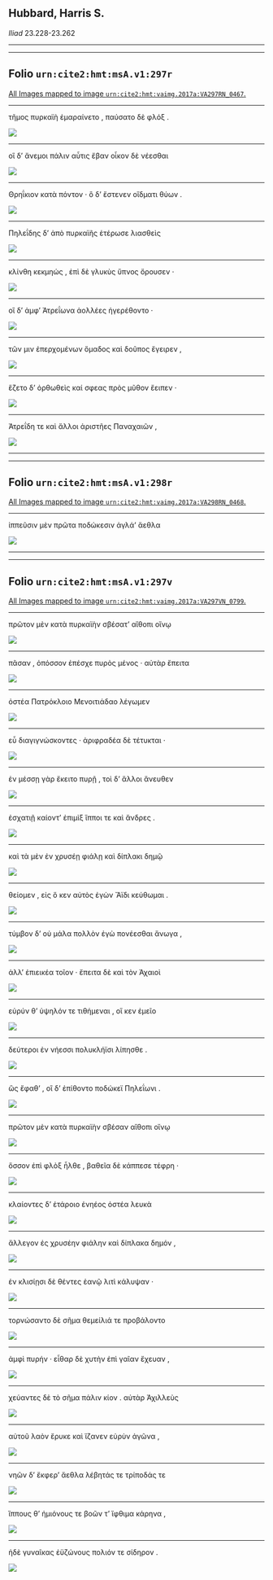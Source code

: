 ## Hubbard, Harris S.

*Iliad* 23.228-23.262

---

---

## **Folio `urn:cite2:hmt:msA.v1:297r`**



[All Images mapped to image `urn:cite2:hmt:vaimg.2017a:VA297RN_0467`.](http://www.homermultitext.org/ict2/index.html?urn=urn:cite2:hmt:vaimg.2017a:VA297RN_0467@0.2025,0.5225,0.4418,0.02656&urn=urn:cite2:hmt:vaimg.2017a:VA297RN_0467@0.2060,0.5416,0.4145,0.02296&urn=urn:cite2:hmt:vaimg.2017a:VA297RN_0467@0.1997,0.5588,0.4591,0.02351&urn=urn:cite2:hmt:vaimg.2017a:VA297RN_0467@0.1949,0.5799,0.4317,0.02075&urn=urn:cite2:hmt:vaimg.2017a:VA297RN_0467@0.2034,0.5986,0.4337,0.02075&urn=urn:cite2:hmt:vaimg.2017a:VA297RN_0467@0.2014,0.6167,0.3784,0.02324&urn=urn:cite2:hmt:vaimg.2017a:VA297RN_0467@0.2014,0.6350,0.4322,0.02766&urn=urn:cite2:hmt:vaimg.2017a:VA297RN_0467@0.1988,0.6534,0.4278,0.02642&urn=urn:cite2:hmt:vaimg.2017a:VA297RN_0467@0.1864,0.6766,0.4033,0.02656)

---- 

 τῆμος πυρκαϊὴ ἐμαραίνετο , παύσατο δὲ φλόξ . 

 <a href="http://www.homermultitext.org/ict2/index.html?urn=urn:cite2:hmt:vaimg.2017a:VA297RN_0467@0.2025,0.5225,0.4418,0.02656"><img src="http://beta.hpcc.uh.edu/scs/image/500/500/urn:cite2:hmt:vaimg.2017a:VA297RN_0467@0.2025,0.5225,0.4418,0.02656"/></a> 

---- 

 οἳ δʼ ἄνεμοι πάλιν αὖτις ἔβαν οἶκον δὲ νέεσθαι 

 <a href="http://www.homermultitext.org/ict2/index.html?urn=urn:cite2:hmt:vaimg.2017a:VA297RN_0467@0.2060,0.5416,0.4145,0.02296"><img src="http://beta.hpcc.uh.edu/scs/image/500/500/urn:cite2:hmt:vaimg.2017a:VA297RN_0467@0.2060,0.5416,0.4145,0.02296"/></a> 

---- 

 Θρηΐκιον κατὰ πόντον · ὃ δʼ ἔστενεν οἴδματι θύων . 

 <a href="http://www.homermultitext.org/ict2/index.html?urn=urn:cite2:hmt:vaimg.2017a:VA297RN_0467@0.1997,0.5588,0.4591,0.02351"><img src="http://beta.hpcc.uh.edu/scs/image/500/500/urn:cite2:hmt:vaimg.2017a:VA297RN_0467@0.1997,0.5588,0.4591,0.02351"/></a> 

---- 

 Πηλεΐδης δʼ ἀπὸ πυρκαϊῆς ἑτέρωσε λιασθεὶς 

 <a href="http://www.homermultitext.org/ict2/index.html?urn=urn:cite2:hmt:vaimg.2017a:VA297RN_0467@0.1949,0.5799,0.4317,0.02075"><img src="http://beta.hpcc.uh.edu/scs/image/500/500/urn:cite2:hmt:vaimg.2017a:VA297RN_0467@0.1949,0.5799,0.4317,0.02075"/></a> 

---- 

 κλίνθη κεκμηώς , ἐπὶ δὲ γλυκὺς ὕπνος ὄρουσεν · 

 <a href="http://www.homermultitext.org/ict2/index.html?urn=urn:cite2:hmt:vaimg.2017a:VA297RN_0467@0.2034,0.5986,0.4337,0.02075"><img src="http://beta.hpcc.uh.edu/scs/image/500/500/urn:cite2:hmt:vaimg.2017a:VA297RN_0467@0.2034,0.5986,0.4337,0.02075"/></a> 

---- 

 οἳ δʼ ἀμφʼ Ἀτρεΐωνα ἀολλέες ἠγερέθοντο · 

 <a href="http://www.homermultitext.org/ict2/index.html?urn=urn:cite2:hmt:vaimg.2017a:VA297RN_0467@0.2014,0.6167,0.3784,0.02324"><img src="http://beta.hpcc.uh.edu/scs/image/500/500/urn:cite2:hmt:vaimg.2017a:VA297RN_0467@0.2014,0.6167,0.3784,0.02324"/></a> 

---- 

 τῶν μιν ἐπερχομένων ὅμαδος καὶ δοῦπος ἔγειρεν , 

 <a href="http://www.homermultitext.org/ict2/index.html?urn=urn:cite2:hmt:vaimg.2017a:VA297RN_0467@0.2014,0.6350,0.4322,0.02766"><img src="http://beta.hpcc.uh.edu/scs/image/500/500/urn:cite2:hmt:vaimg.2017a:VA297RN_0467@0.2014,0.6350,0.4322,0.02766"/></a> 

---- 

 ἕζετο δʼ ὀρθωθεὶς καί σφεας πρὸς μῦθον ἔειπεν · 

 <a href="http://www.homermultitext.org/ict2/index.html?urn=urn:cite2:hmt:vaimg.2017a:VA297RN_0467@0.1988,0.6534,0.4278,0.02642"><img src="http://beta.hpcc.uh.edu/scs/image/500/500/urn:cite2:hmt:vaimg.2017a:VA297RN_0467@0.1988,0.6534,0.4278,0.02642"/></a> 

---- 

 Ἀτρεΐδη τε καὶ ἄλλοι ἀριστῆες Παναχαιῶν , 

 <a href="http://www.homermultitext.org/ict2/index.html?urn=urn:cite2:hmt:vaimg.2017a:VA297RN_0467@0.1864,0.6766,0.4033,0.02656"><img src="http://beta.hpcc.uh.edu/scs/image/500/500/urn:cite2:hmt:vaimg.2017a:VA297RN_0467@0.1864,0.6766,0.4033,0.02656"/></a> 

---

---

## **Folio `urn:cite2:hmt:msA.v1:298r`**



[All Images mapped to image `urn:cite2:hmt:vaimg.2017a:VA298RN_0468`.](http://www.homermultitext.org/ict2/index.html?urn=urn:cite2:hmt:vaimg.2017a:VA298RN_0468@0.2108,0.2129,0.4296,0.03181)

---- 

 ἱππεῦσιν μὲν πρῶτα ποδώκεσιν ἀγλάʼ ἄεθλα 

 <a href="http://www.homermultitext.org/ict2/index.html?urn=urn:cite2:hmt:vaimg.2017a:VA298RN_0468@0.2108,0.2129,0.4296,0.03181"><img src="http://beta.hpcc.uh.edu/scs/image/500/500/urn:cite2:hmt:vaimg.2017a:VA298RN_0468@0.2108,0.2129,0.4296,0.03181"/></a> 

---

---

## **Folio `urn:cite2:hmt:msA.v1:297v`**



[All Images mapped to image `urn:cite2:hmt:vaimg.2017a:VA297VN_0799`.](http://www.homermultitext.org/ict2/index.html?urn=urn:cite2:hmt:vaimg.2017a:VA297VN_0799@0.4729,0.2401,0.4366,0.02144&urn=urn:cite2:hmt:vaimg.2017a:VA297VN_0799@0.4696,0.2617,0.4429,0.02019&urn=urn:cite2:hmt:vaimg.2017a:VA297VN_0799@0.4696,0.2813,0.3672,0.02130&urn=urn:cite2:hmt:vaimg.2017a:VA297VN_0799@0.4748,0.3011,0.4000,0.02254&urn=urn:cite2:hmt:vaimg.2017a:VA297VN_0799@0.4764,0.3194,0.4125,0.02324&urn=urn:cite2:hmt:vaimg.2017a:VA297VN_0799@0.4768,0.3400,0.4127,0.02227&urn=urn:cite2:hmt:vaimg.2017a:VA297VN_0799@0.4746,0.3581,0.4337,0.02407&urn=urn:cite2:hmt:vaimg.2017a:VA297VN_0799@0.4716,0.3790,0.4252,0.02365&urn=urn:cite2:hmt:vaimg.2017a:VA297VN_0799@0.4716,0.3983,0.4368,0.02310&urn=urn:cite2:hmt:vaimg.2017a:VA297VN_0799@0.4713,0.4176,0.4285,0.02282&urn=urn:cite2:hmt:vaimg.2017a:VA297VN_0799@0.4716,0.4369,0.3904,0.02379&urn=urn:cite2:hmt:vaimg.2017a:VA297VN_0799@0.4716,0.4534,0.3843,0.02365&urn=urn:cite2:hmt:vaimg.2017a:VA297VN_0799@0.4595,0.4762,0.4305,0.02282&urn=urn:cite2:hmt:vaimg.2017a:VA297VN_0799@0.4692,0.4946,0.4475,0.02310&urn=urn:cite2:hmt:vaimg.2017a:VA297VN_0799@0.4692,0.5129,0.4440,0.02282&urn=urn:cite2:hmt:vaimg.2017a:VA297VN_0799@0.4718,0.5308,0.3884,0.02185&urn=urn:cite2:hmt:vaimg.2017a:VA297VN_0799@0.4714,0.5447,0.4392,0.02863&urn=urn:cite2:hmt:vaimg.2017a:VA297VN_0799@0.4679,0.5710,0.4311,0.02019&urn=urn:cite2:hmt:vaimg.2017a:VA297VN_0799@0.4635,0.5864,0.4429,0.02517&urn=urn:cite2:hmt:vaimg.2017a:VA297VN_0799@0.4534,0.6054,0.4508,0.02448&urn=urn:cite2:hmt:vaimg.2017a:VA297VN_0799@0.4591,0.6234,0.4499,0.02974&urn=urn:cite2:hmt:vaimg.2017a:VA297VN_0799@0.4751,0.6450,0.4088,0.02199&urn=urn:cite2:hmt:vaimg.2017a:VA297VN_0799@0.4460,0.6622,0.4619,0.02448&urn=urn:cite2:hmt:vaimg.2017a:VA297VN_0799@0.4423,0.6790,0.4624,0.02877&urn=urn:cite2:hmt:vaimg.2017a:VA297VN_0799@0.4401,0.7041,0.4547,0.03278)

---- 

 πρῶτον μὲν κατὰ πυρκαϊὴν σβέσατʼ αἴθοπι οἴνῳ 

 <a href="http://www.homermultitext.org/ict2/index.html?urn=urn:cite2:hmt:vaimg.2017a:VA297VN_0799@0.4729,0.2401,0.4366,0.02144"><img src="http://beta.hpcc.uh.edu/scs/image/500/500/urn:cite2:hmt:vaimg.2017a:VA297VN_0799@0.4729,0.2401,0.4366,0.02144"/></a> 

---- 

 πᾶσαν , ὁπόσσον ἐπέσχε πυρὸς μένος · αὐτὰρ ἔπειτα 

 <a href="http://www.homermultitext.org/ict2/index.html?urn=urn:cite2:hmt:vaimg.2017a:VA297VN_0799@0.4696,0.2617,0.4429,0.02019"><img src="http://beta.hpcc.uh.edu/scs/image/500/500/urn:cite2:hmt:vaimg.2017a:VA297VN_0799@0.4696,0.2617,0.4429,0.02019"/></a> 

---- 

 ὀστέα Πατρόκλοιο Μενοιτιάδαο λέγωμεν 

 <a href="http://www.homermultitext.org/ict2/index.html?urn=urn:cite2:hmt:vaimg.2017a:VA297VN_0799@0.4696,0.2813,0.3672,0.02130"><img src="http://beta.hpcc.uh.edu/scs/image/500/500/urn:cite2:hmt:vaimg.2017a:VA297VN_0799@0.4696,0.2813,0.3672,0.02130"/></a> 

---- 

 εὖ διαγιγνώσκοντες · ἀριφραδέα δὲ τέτυκται · 

 <a href="http://www.homermultitext.org/ict2/index.html?urn=urn:cite2:hmt:vaimg.2017a:VA297VN_0799@0.4748,0.3011,0.4000,0.02254"><img src="http://beta.hpcc.uh.edu/scs/image/500/500/urn:cite2:hmt:vaimg.2017a:VA297VN_0799@0.4748,0.3011,0.4000,0.02254"/></a> 

---- 

 ἐν μέσσῃ γὰρ ἔκειτο πυρῇ , τοὶ δʼ ἄλλοι ἄνευθεν 

 <a href="http://www.homermultitext.org/ict2/index.html?urn=urn:cite2:hmt:vaimg.2017a:VA297VN_0799@0.4764,0.3194,0.4125,0.02324"><img src="http://beta.hpcc.uh.edu/scs/image/500/500/urn:cite2:hmt:vaimg.2017a:VA297VN_0799@0.4764,0.3194,0.4125,0.02324"/></a> 

---- 

 ἐσχατιῇ καίοντʼ ἐπιμὶξ ἵπποι τε καὶ ἄνδρες . 

 <a href="http://www.homermultitext.org/ict2/index.html?urn=urn:cite2:hmt:vaimg.2017a:VA297VN_0799@0.4768,0.3400,0.4127,0.02227"><img src="http://beta.hpcc.uh.edu/scs/image/500/500/urn:cite2:hmt:vaimg.2017a:VA297VN_0799@0.4768,0.3400,0.4127,0.02227"/></a> 

---- 

 καὶ τὰ μὲν ἐν χρυσέῃ φιάλῃ καὶ δίπλακι δημῷ 

 <a href="http://www.homermultitext.org/ict2/index.html?urn=urn:cite2:hmt:vaimg.2017a:VA297VN_0799@0.4746,0.3581,0.4337,0.02407"><img src="http://beta.hpcc.uh.edu/scs/image/500/500/urn:cite2:hmt:vaimg.2017a:VA297VN_0799@0.4746,0.3581,0.4337,0.02407"/></a> 

---- 

 θείομεν , εἰς ὅ κεν αὐτὸς ἐγὼν Ἄϊδι κεύθωμαι . 

 <a href="http://www.homermultitext.org/ict2/index.html?urn=urn:cite2:hmt:vaimg.2017a:VA297VN_0799@0.4716,0.3790,0.4252,0.02365"><img src="http://beta.hpcc.uh.edu/scs/image/500/500/urn:cite2:hmt:vaimg.2017a:VA297VN_0799@0.4716,0.3790,0.4252,0.02365"/></a> 

---- 

 τύμβον δʼ οὐ μάλα πολλὸν ἐγὼ πονέεσθαι ἄνωγα , 

 <a href="http://www.homermultitext.org/ict2/index.html?urn=urn:cite2:hmt:vaimg.2017a:VA297VN_0799@0.4716,0.3983,0.4368,0.02310"><img src="http://beta.hpcc.uh.edu/scs/image/500/500/urn:cite2:hmt:vaimg.2017a:VA297VN_0799@0.4716,0.3983,0.4368,0.02310"/></a> 

---- 

 ἀλλʼ ἐπιεικέα τοῖον · ἔπειτα δὲ καὶ τὸν Ἀχαιοὶ 

 <a href="http://www.homermultitext.org/ict2/index.html?urn=urn:cite2:hmt:vaimg.2017a:VA297VN_0799@0.4713,0.4176,0.4285,0.02282"><img src="http://beta.hpcc.uh.edu/scs/image/500/500/urn:cite2:hmt:vaimg.2017a:VA297VN_0799@0.4713,0.4176,0.4285,0.02282"/></a> 

---- 

 εὐρύν θʼ ὑψηλόν τε τιθήμεναι , οἵ κεν ἐμεῖο 

 <a href="http://www.homermultitext.org/ict2/index.html?urn=urn:cite2:hmt:vaimg.2017a:VA297VN_0799@0.4716,0.4369,0.3904,0.02379"><img src="http://beta.hpcc.uh.edu/scs/image/500/500/urn:cite2:hmt:vaimg.2017a:VA297VN_0799@0.4716,0.4369,0.3904,0.02379"/></a> 

---- 

 δεύτεροι ἐν νήεσσι πολυκλήϊσι λίπησθε . 

 <a href="http://www.homermultitext.org/ict2/index.html?urn=urn:cite2:hmt:vaimg.2017a:VA297VN_0799@0.4716,0.4534,0.3843,0.02365"><img src="http://beta.hpcc.uh.edu/scs/image/500/500/urn:cite2:hmt:vaimg.2017a:VA297VN_0799@0.4716,0.4534,0.3843,0.02365"/></a> 

---- 

 ὣς ἔφαθʼ , οἳ δʼ ἐπίθοντο ποδώκεϊ Πηλεΐωνι . 

 <a href="http://www.homermultitext.org/ict2/index.html?urn=urn:cite2:hmt:vaimg.2017a:VA297VN_0799@0.4595,0.4762,0.4305,0.02282"><img src="http://beta.hpcc.uh.edu/scs/image/500/500/urn:cite2:hmt:vaimg.2017a:VA297VN_0799@0.4595,0.4762,0.4305,0.02282"/></a> 

---- 

 πρῶτον μὲν κατὰ πυρκαϊὴν σβέσαν αἴθοπι οἴνῳ 

 <a href="http://www.homermultitext.org/ict2/index.html?urn=urn:cite2:hmt:vaimg.2017a:VA297VN_0799@0.4692,0.4946,0.4475,0.02310"><img src="http://beta.hpcc.uh.edu/scs/image/500/500/urn:cite2:hmt:vaimg.2017a:VA297VN_0799@0.4692,0.4946,0.4475,0.02310"/></a> 

---- 

 ὅσσον ἐπὶ φλὸξ ἦλθε , βαθεῖα δὲ κάππεσε τέφρη · 

 <a href="http://www.homermultitext.org/ict2/index.html?urn=urn:cite2:hmt:vaimg.2017a:VA297VN_0799@0.4692,0.5129,0.4440,0.02282"><img src="http://beta.hpcc.uh.edu/scs/image/500/500/urn:cite2:hmt:vaimg.2017a:VA297VN_0799@0.4692,0.5129,0.4440,0.02282"/></a> 

---- 

 κλαίοντες δʼ ἑτάροιο ἐνηέος ὀστέα λευκὰ 

 <a href="http://www.homermultitext.org/ict2/index.html?urn=urn:cite2:hmt:vaimg.2017a:VA297VN_0799@0.4718,0.5308,0.3884,0.02185"><img src="http://beta.hpcc.uh.edu/scs/image/500/500/urn:cite2:hmt:vaimg.2017a:VA297VN_0799@0.4718,0.5308,0.3884,0.02185"/></a> 

---- 

 ἄλλεγον ἐς χρυσέην φιάλην καὶ δίπλακα δημόν , 

 <a href="http://www.homermultitext.org/ict2/index.html?urn=urn:cite2:hmt:vaimg.2017a:VA297VN_0799@0.4714,0.5447,0.4392,0.02863"><img src="http://beta.hpcc.uh.edu/scs/image/500/500/urn:cite2:hmt:vaimg.2017a:VA297VN_0799@0.4714,0.5447,0.4392,0.02863"/></a> 

---- 

 ἐν κλισίῃσι δὲ θέντες ἑανῷ λιτὶ κάλυψαν · 

 <a href="http://www.homermultitext.org/ict2/index.html?urn=urn:cite2:hmt:vaimg.2017a:VA297VN_0799@0.4679,0.5710,0.4311,0.02019"><img src="http://beta.hpcc.uh.edu/scs/image/500/500/urn:cite2:hmt:vaimg.2017a:VA297VN_0799@0.4679,0.5710,0.4311,0.02019"/></a> 

---- 

 τορνώσαντο δὲ σῆμα θεμείλιά τε προβάλοντο 

 <a href="http://www.homermultitext.org/ict2/index.html?urn=urn:cite2:hmt:vaimg.2017a:VA297VN_0799@0.4635,0.5864,0.4429,0.02517"><img src="http://beta.hpcc.uh.edu/scs/image/500/500/urn:cite2:hmt:vaimg.2017a:VA297VN_0799@0.4635,0.5864,0.4429,0.02517"/></a> 

---- 

 ἀμφὶ πυρήν · εἶθαρ δὲ χυτὴν ἐπὶ γαῖαν ἔχευαν , 

 <a href="http://www.homermultitext.org/ict2/index.html?urn=urn:cite2:hmt:vaimg.2017a:VA297VN_0799@0.4534,0.6054,0.4508,0.02448"><img src="http://beta.hpcc.uh.edu/scs/image/500/500/urn:cite2:hmt:vaimg.2017a:VA297VN_0799@0.4534,0.6054,0.4508,0.02448"/></a> 

---- 

 χεύαντες δὲ τὸ σῆμα πάλιν κίον . αὐτὰρ Ἀχιλλεὺς 

 <a href="http://www.homermultitext.org/ict2/index.html?urn=urn:cite2:hmt:vaimg.2017a:VA297VN_0799@0.4591,0.6234,0.4499,0.02974"><img src="http://beta.hpcc.uh.edu/scs/image/500/500/urn:cite2:hmt:vaimg.2017a:VA297VN_0799@0.4591,0.6234,0.4499,0.02974"/></a> 

---- 

 αὐτοῦ λαὸν ἔρυκε καὶ ἵζανεν εὐρὺν ἀγῶνα , 

 <a href="http://www.homermultitext.org/ict2/index.html?urn=urn:cite2:hmt:vaimg.2017a:VA297VN_0799@0.4751,0.6450,0.4088,0.02199"><img src="http://beta.hpcc.uh.edu/scs/image/500/500/urn:cite2:hmt:vaimg.2017a:VA297VN_0799@0.4751,0.6450,0.4088,0.02199"/></a> 

---- 

 νηῶν δʼ ἔκφερʼ ἄεθλα λέβητάς τε τρίποδάς τε 

 <a href="http://www.homermultitext.org/ict2/index.html?urn=urn:cite2:hmt:vaimg.2017a:VA297VN_0799@0.4460,0.6622,0.4619,0.02448"><img src="http://beta.hpcc.uh.edu/scs/image/500/500/urn:cite2:hmt:vaimg.2017a:VA297VN_0799@0.4460,0.6622,0.4619,0.02448"/></a> 

---- 

 ἵππους θʼ ἡμιόνους τε βοῶν τʼ ἴφθιμα κάρηνα , 

 <a href="http://www.homermultitext.org/ict2/index.html?urn=urn:cite2:hmt:vaimg.2017a:VA297VN_0799@0.4423,0.6790,0.4624,0.02877"><img src="http://beta.hpcc.uh.edu/scs/image/500/500/urn:cite2:hmt:vaimg.2017a:VA297VN_0799@0.4423,0.6790,0.4624,0.02877"/></a> 

---- 

 ἠδὲ γυναῖκας ἐϋζώνους πολιόν τε σίδηρον . 

 <a href="http://www.homermultitext.org/ict2/index.html?urn=urn:cite2:hmt:vaimg.2017a:VA297VN_0799@0.4401,0.7041,0.4547,0.03278"><img src="http://beta.hpcc.uh.edu/scs/image/500/500/urn:cite2:hmt:vaimg.2017a:VA297VN_0799@0.4401,0.7041,0.4547,0.03278"/></a> 
